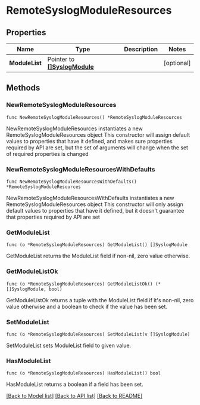 # RemoteSyslogModuleResources

## Properties

Name | Type | Description | Notes
------------ | ------------- | ------------- | -------------
**ModuleList** | Pointer to [**[]SyslogModule**](SyslogModule.md) |  | [optional] 

## Methods

### NewRemoteSyslogModuleResources

`func NewRemoteSyslogModuleResources() *RemoteSyslogModuleResources`

NewRemoteSyslogModuleResources instantiates a new RemoteSyslogModuleResources object
This constructor will assign default values to properties that have it defined,
and makes sure properties required by API are set, but the set of arguments
will change when the set of required properties is changed

### NewRemoteSyslogModuleResourcesWithDefaults

`func NewRemoteSyslogModuleResourcesWithDefaults() *RemoteSyslogModuleResources`

NewRemoteSyslogModuleResourcesWithDefaults instantiates a new RemoteSyslogModuleResources object
This constructor will only assign default values to properties that have it defined,
but it doesn't guarantee that properties required by API are set

### GetModuleList

`func (o *RemoteSyslogModuleResources) GetModuleList() []SyslogModule`

GetModuleList returns the ModuleList field if non-nil, zero value otherwise.

### GetModuleListOk

`func (o *RemoteSyslogModuleResources) GetModuleListOk() (*[]SyslogModule, bool)`

GetModuleListOk returns a tuple with the ModuleList field if it's non-nil, zero value otherwise
and a boolean to check if the value has been set.

### SetModuleList

`func (o *RemoteSyslogModuleResources) SetModuleList(v []SyslogModule)`

SetModuleList sets ModuleList field to given value.

### HasModuleList

`func (o *RemoteSyslogModuleResources) HasModuleList() bool`

HasModuleList returns a boolean if a field has been set.


[[Back to Model list]](../README.md#documentation-for-models) [[Back to API list]](../README.md#documentation-for-api-endpoints) [[Back to README]](../README.md)


